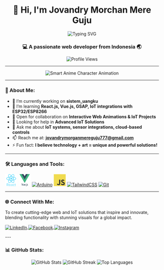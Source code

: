 <h1 align="center">
  👋 Hi, I'm Jovandry Morchan Mere Guju
</h1>

<p align="center">
  <img src="https://readme-typing-svg.herokuapp.com?font=Fira+Code&size=22&pause=1000&color=0E75B6&width=435&lines=Passionate+Web+Developer;IoT+and+Tech+Innovator;Animation+and+Creative+Thinker" alt="Typing SVG" />
</p>

<h3 align="center">
  💻 A passionate web developer from Indonesia 🌏
</h3>

<p align="center">
  <img src="https://komarev.com/ghpvc/?username=jovanmorgan&label=Profile%20Views&color=blueviolet&style=plastic" alt="Profile Views" />
</p>

---

<div align="center">
  <img src="2.gif" width="300" alt="Smart Anime Character Animation" />
</div>


---

<h3 align="left"> 🚀 About Me: </h3>

- 🔭 I’m currently working on **sistem_uangku**
- 🌱 I’m learning **React.js, Vue.js, GSAP, IoT integrations with ESP32/ESP8266**
- 👯 Open for collaboration on **Interactive Web Animations & IoT Projects**
- 🤝 Looking for help in **Advanced IoT Solutions**
- 💬 Ask me about **IoT systems, sensor integrations, cloud-based controls**
- 📫 Reach me at: **jovandrymorganmereguju777@gmail.com**
- ⚡ Fun fact: **I believe technology + art = unique and powerful solutions!**

---

<h3 align="left"> 🛠️ Languages and Tools: </h3>
<p align="left">
  <a href="https://reactjs.org/" target="_blank" rel="noreferrer"><img src="https://raw.githubusercontent.com/devicons/devicon/master/icons/react/react-original-wordmark.svg" alt="React" width="40" /></a>
  <a href="https://vuejs.org/" target="_blank" rel="noreferrer"><img src="https://raw.githubusercontent.com/devicons/devicon/master/icons/vuejs/vuejs-original-wordmark.svg" alt="Vue.js" width="40" /></a>
  <a href="https://www.arduino.cc/" target="_blank" rel="noreferrer"><img src="https://cdn.worldvectorlogo.com/logos/arduino-1.svg" alt="Arduino" width="40" /></a>
  <a href="https://developer.mozilla.org/en-US/docs/Web/JavaScript" target="_blank" rel="noreferrer"><img src="https://raw.githubusercontent.com/devicons/devicon/master/icons/javascript/javascript-original.svg" alt="JavaScript" width="40" /></a>
  <a href="https://tailwindcss.com/" target="_blank" rel="noreferrer"><img src="https://www.vectorlogo.zone/logos/tailwindcss/tailwindcss-icon.svg" alt="TailwindCSS" width="40" /></a>
  <a href="https://git-scm.com/" target="_blank" rel="noreferrer"><img src="https://www.vectorlogo.zone/logos/git-scm/git-scm-icon.svg" alt="Git" width="40" /></a>
</p>

---

<h3 align="left"> 🌐 Connect With Me: </h3>
<p align="left">To create cutting-edge web and IoT solutions that inspire and innovate, blending functionality with stunning visuals for a global impact.</p>
<p align="left">
  <a href="https://linkedin.com/in/https://www.linkedin.com/in/jovandry-morchan-316284278/" target="_blank">
    <img align="center" src="https://raw.githubusercontent.com/rahuldkjain/github-profile-readme-generator/master/src/images/icons/Social/linked-in-alt.svg" alt="LinkedIn" height="30" width="40" />
  </a>
  <a href="https://fb.com/https://www.facebook.com/jovan.morgan.94" target="_blank">
    <img align="center" src="https://raw.githubusercontent.com/rahuldkjain/github-profile-readme-generator/master/src/images/icons/Social/facebook.svg" alt="Facebook" height="30" width="40" />
  </a>
  <a href="https://instagram.com/https://www.instagram.com/beta_coding_kupang/?igsh=n2lvz2zwog5hz2u4" target="_blank">
    <img align="center" src="https://raw.githubusercontent.com/rahuldkjain/github-profile-readme-generator/master/src/images/icons/Social/instagram.svg" alt="Instagram" height="30" width="40" />
  </a>
</p>
---

### 📊 GitHub Stats:
<p align="center">
  <img src="https://github-readme-stats.vercel.app/api?username=jovanmorgan&show_icons=true&theme=radical" alt="GitHub Stats" />
  <img src="https://streak-stats.demolab.com?user=jovanmorgan&theme=radical" alt="GitHub Streak" />
  <img src="https://github-readme-stats.vercel.app/api/top-langs?username=jovanmorgan&show_icons=true&locale=en&layout=compact&theme=radical" alt="Top Languages" />
</p>

